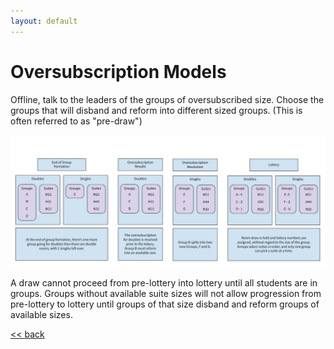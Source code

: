 ```yaml
---
layout: default
---
```


# **Oversubscription Models**

Offline, talk to the leaders of the groups of oversubscribed size. Choose the groups that will disband and reform into different sized groups. (This is often referred to as "pre-draw")

![image alt text](image_14.png)

A draw cannot proceed from pre-lottery into lottery until all students are in groups. Groups without available suite sizes will not allow progression from pre-lottery to lottery until groups of that size disband and reform groups of available sizes.

[<< back](admin)